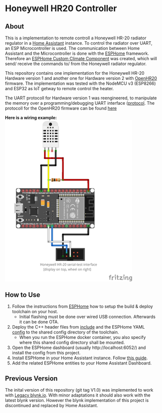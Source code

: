 # Honeywell HR20 Controller

## About
This is a implementation to remote controll a Honeywell HR-20 radiator regulator in a 
[Home Assistant](https://www.home-assistant.io/) instance. 
To control the radiator over UART, an ESP Microcontroller is used. 
The communication between Home Assistant and the Microcontroller is done with the 
[ESPHome](https://esphome.io/) framework. 
Therefore an [ESPHome Custom Climate Component](https://esphome.io/components/climate/custom.html) was created, 
which will send/ receive the commands to/ from the Honeywell radiator regulator. 

This repository contains one implementation for the Honeywell HR-20 Hardware version 1 and 
another one for Hardware version 2 with [OpenHR20](https://github.com/OpenHR20/OpenHR20) firmware.
The implementation was tested with the NodeMCU v3 (ESP8266) and ESP32 as IoT getway to remote control the heater. 

The UART protocoll for Hardware version 1 was reengineered, to manipulate the memory 
over a programming/debugging UART interface ([protocol](http://symlink.dk/projects/rondo485/).
The protocoll for the OpenHR20 firmware can be found 
[here](https://www.mikrocontroller.net/articles/Heizungssteuerung_mit_Honeywell_HR20#UART_Protocoll)

**Here is a wiring example:**
<img src="./doc/res/ESP32_Wiring_bb.png" width="420"/>


## How to Use
1. Follow the instructions from [ESPHome](https://esphome.io/guides/getting_started_command_line.html) 
    how to setup the build & deploy toolchain on your host. 
   - Initial flashing must be done over wired USB connection. Afterwards it can be done OTA. 
2. Deploy the C++ header files from [include](./include/) and the ESPHome YAML [config](./config/livingroom.yaml) 
    to the shared config directory of the toolchain. 
    - When you run the ESPHome docker container, you also specify where this shared config directory shall be mounted. 
3. Open the ESPHome dashboard (usually http://localhost:6052/) and install the config from this project. 
4. Install ESPHome in your Home Assistant instance. 
Follow [this guide](https://esphome.io/guides/getting_started_hassio.html). 
5. Add the related ESPHome entities to your Home Assistant Dashboard. 


## Previous Version 
The inital version of this repository (git tag V1.0) was implemented to work with
[Legacy blynk.io](https://docs.blynk.io/en/blynk-1.0-and-2.0-comparison/migrate-from-1.0-to-2.0). 
With minor adaptations it should also work with the latest blynk version. 
However the blynk implementation of this project is discontinued and replaced by Home Assistant. 